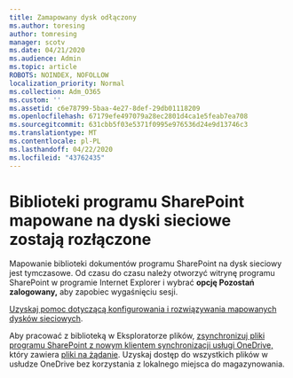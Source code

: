 ```yaml
---
title: Zamapowany dysk odłączony
ms.author: toresing
author: tomresing
manager: scotv
ms.date: 04/21/2020
ms.audience: Admin
ms.topic: article
ROBOTS: NOINDEX, NOFOLLOW
localization_priority: Normal
ms.collection: Adm_O365
ms.custom: ''
ms.assetid: c6e78799-5baa-4e27-8def-29db01118209
ms.openlocfilehash: 67179efe497079a28ec2801d4ca1e5feab7ea708
ms.sourcegitcommit: 631cbb5f03e5371f0995e976536d24e9d13746c3
ms.translationtype: MT
ms.contentlocale: pl-PL
ms.lasthandoff: 04/22/2020
ms.locfileid: "43762435"
---
```

# <a name="sharepoint-libraries-mapped-to-network-drives-become-disconnected"></a>Biblioteki programu SharePoint mapowane na dyski sieciowe zostają rozłączone

Mapowanie biblioteki dokumentów programu SharePoint na dysk sieciowy jest tymczasowe. Od czasu do czasu należy otworzyć witrynę programu SharePoint w programie Internet Explorer i wybrać **opcję Pozostań zalogowany,** aby zapobiec wygaśnięciu sesji. 
  
[Uzyskaj pomoc dotyczącą konfigurowania i rozwiązywania mapowanych dysków sieciowych](https://docs.microsoft.com/sharepoint/support/administration/troubleshoot-mapped-network-drives).
  
Aby pracować z biblioteką w Eksploratorze plików, [zsynchronizuj pliki programu SharePoint z nowym klientem synchronizacji usługi OneDrive,](https://support.office.com/article/6de9ede8-5b6e-4503-80b2-6190f3354a88.aspx) który zawiera [pliki na żądanie](https://support.office.com/article/0e6860d3-d9f3-4971-b321-7092438fb38e.aspx). Uzyskaj dostęp do wszystkich plików w usłudze OneDrive bez korzystania z lokalnego miejsca do magazynowania.
  


